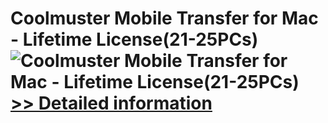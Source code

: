 # Coolmuster Mobile Transfer for Mac - Lifetime License(21-25PCs)<br />![Coolmuster Mobile Transfer for Mac - Lifetime License(21-25PCs)](https://mycommerce.akamaized.net/api/pimages/P300924905/BIG/300924905.PNG)<br />[>> Detailed information](https://secure.shareit.com/shareit/product.html?productid=300924905&affiliateid=200057808)